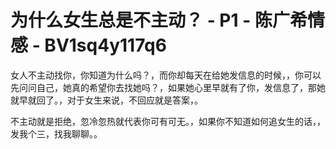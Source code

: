# 为什么女生总是不主动？ - P1 - 陈广希情感 - BV1sq4y117q6

女人不主动找你，你知道为什么吗？，而你却每天在给她发信息的时候，，你可以先问问自己，她真的希望你去找她吗？，如果她心里早就有了你，发信息了，那她就早就回了。，对于女生来说，不回应就是答案，。

不主动就是拒绝，忽冷忽热就代表你可有可无。，如果你不知道如何追女生的话，，发我个三，找我聊聊。。